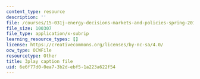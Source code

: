 ```yaml
---
content_type: resource
description: ''
file: /courses/15-031j-energy-decisions-markets-and-policies-spring-2012/6e6f77d00ea73b2debf51a223a622f54_0pB2Wn6fvj4.srt
file_size: 100307
file_type: application/x-subrip
learning_resource_types: []
license: https://creativecommons.org/licenses/by-nc-sa/4.0/
ocw_type: OCWFile
resourcetype: Other
title: 3play caption file
uid: 6e6f77d0-0ea7-3b2d-ebf5-1a223a622f54
---
```

